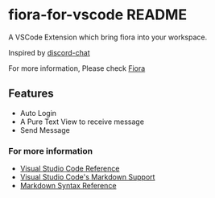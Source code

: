 # fiora-for-vscode README

A VSCode Extension which bring fiora into your workspace.

Inspired by [discord-chat](https://github.com/Gruntfuggly/discord-chat)

For more information, Please check [Fiora](https://github.com/yinxin630/fiora)

## Features

- Auto Login
- A Pure Text View to receive message
- Send Message


<!-- Describe specific features of your extension including screenshots of your extension in action. Image paths are relative to this README file.

For example if there is an image subfolder under your extension project workspace:

\!\[feature X\]\(images/feature-x.png\)

> Tip: Many popular extensions utilize animations. This is an excellent way to show off your extension! We recommend short, focused animations that are easy to follow. -->

<!-- ## Extension Settings

Include if your extension adds any VS Code settings through the `contributes.configuration` extension point.

For example:

This extension contributes the following settings:

* `myExtension.enable`: enable/disable this extension
* `myExtension.thing`: set to `blah` to do something -->

### For more information

* [Visual Studio Code Reference](https://code.visualstudio.com/api/)
* [Visual Studio Code's Markdown Support](http://code.visualstudio.com/docs/languages/markdown)
* [Markdown Syntax Reference](https://help.github.com/articles/markdown-basics/)
